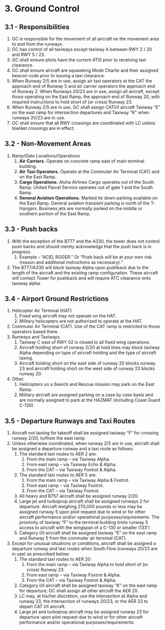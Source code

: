 # 3. Ground Control

## 3.1 - Responsibilities

1. GC is responsible for the movement of all aircraft on the movement area to and from the runways.
2. GC has control of all taxiways except taxiway A between RWY 2 / 20 and RWY 5 / 23.
3. GC shall ensure pilots have the current ATIS prior to receiving taxi clearance.
4. GC shall ensure aircraft are squawking Mode Charlie and their assigned beacon code prior to issuing a taxi clearance.
5. When Runway 2/5 are in use, assign air taxi operators at the CAT the approach end of Runway 5 and air carrier operators the approach end of Runway 2. When Runways 20/23 are in use, assign all aircraft, except those operating on the East Ramp, the approach end of Runway 20, with required instructions to hold short of (or cross) Runway 23.
6. When Runway 2/5 are in use, GC shall assign CATI/II aircraft Taxiway “E” on the east ramp for intersection departures and Taxiway “K” when runways 20/23 are in use.
7. GC shall ensure that all RWY crossings are coordinated with LC unless blanket crossings are in effect.

## 3.2 - Non-Movement Areas

1. Ramp/Gate Locations/Operations
   1. **Air Carriers.** Operate on concrete ramp east of main terminal building.
   2. **Air Taxi Operators.** Operate at the Commuter Air Terminal (CAT) and on the East Ramp.
   3. **Cargo Operations.** Aloha Airlines Cargo operates out of the South Ramp. United Parcel Service operates out of gate 1 and the South Ramp.
   4. **General Aviation Operations.** Marked tie down parking available on the East Ramp. General aviation transient parking is north of the T-Hangars. Business jets are normally parked on the middle or southern portion of the East Ramp.

## 3.3 - Push backs

1. With the exception of the B777 and the A330, the tower does not control push backs and should merely acknowledge that the push back is in progress.
   1. Example – “ACID, ROGER.” Or “Push back will be at your own risk (reason and additional instructions as necessary).”
2. The B777/A330 will block taxiway Alpha upon pushback due to the length of the aircraft and the existing ramp configuration. These aircraft will contact Tower for pushback and will require ATC clearance onto taxiway alpha.

## 3.4 - Airport Ground Restrictions

1. Helicopter Air Terminal (HAT)
   1. Fixed wing aircraft may not operate on the HAT.
   2. Military helicopters are not authorized to operate at the HAT.
2. Commuter Air Terminal (CAT). Use of the CAT ramp is restricted to those operators based there.
3. Runways and Taxiways.
   1. Taxiway C east of RWY 02 is closed to all fixed wing operations.
   2. Aircraft holding short of runway 2/20 at hold lines may block taxiway Alpha depending on type of aircraft holding and the type of aircraft taxing.
   3. Aircraft holding short on the east side of runway 20 blocks runway 23 and aircraft holding short on the west side of runway 23 blocks runway 20.
4. Other.
   1. Helicopters on a Search and Rescue mission may park on the East Ramp.
   2. Military aircraft are assigned parking on a case by case basis and are normally assigned to park at the HAZMAT (including Coast Guard C-130)

## 3.5 - Departure Runways and Taxi Routes

1. Aircraft not taxiing for takeoff shall be assigned taxiway “F” for crossing runway 2/20, to/from the east ramp.
2. Unless otherwise coordinated, when runway 2/5 are in use, aircraft shall be assigned a departure runway and a taxi route as follows:
   1. The standard taxi routes to AER 2 are:
      1. From the main ramp – via Taxiway Alpha.
      2. From east ramp – via Taxiway Echo & Alpha.
      3. From the CAT – via Taxiway Foxtrot & Alpha.
   2. The standard taxi routes to AER 5 are:
      1. From the main ramp – via Taxiway Alpha & Foxtrot.
      2. From east ramp – via Taxiway Foxtrot.
      3. From the CAT – via Taxiway Foxtrot.
   3. All heavy and B757 aircraft shall be assigned runway 2/20.
   4. Large jet and turboprop aircraft shall be assigned runways 2 for departure. Aircraft weighing 270,000 pounds or less may be assigned runway 5 upon pilot request due to wind or for other aircraft performance and/or operational purposes/requirements. The proximity of taxiway “F” to the terminal building limits runway 5 access to aircraft with the wingspan of a C-130 or smaller (133’)
   5. Category I/II aircraft shall be assigned taxiway “E” on the east ramp and Runway 5 from the commuter air terminal (CAT).
3. Except for unusual situations or conditions, aircraft shall be assigned a departure runway and taxi routes when South Flow (runways 20/23 are in use) as prescribed below:
   1. The standard taxi routes to AER 20:
      1. From the main ramp – via Taxiway Alpha to hold short of (or cross) Runway 23.
      2. From east ramp – via Taxiway Foxtrot & Alpha.
      3. From the CAT – via Taxiway Foxtrot & Alpha.
   2. Category I/II aircraft shall be assigned taxiway “K” on the east ramp for departure; GC shall assign all other aircraft the AER 20.
   3. LC may, at his/her discretion, use the intersection at Alpha and runway 23, the intersection of runways 20/23, or the AER 23 to depart CAT I/II aircraft.
   4. Large jet and turboprop aircraft may be assigned runway 23 for departure upon pilot request due to wind or for other aircraft performance and/or operational purposes/requirements.
